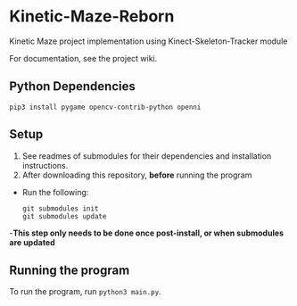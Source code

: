 # Kinetic-Maze-Reborn
Kinetic Maze project implementation using Kinect-Skeleton-Tracker module

For documentation, see the project wiki.

## Python Dependencies
```
pip3 install pygame opencv-contrib-python openni
```

## Setup
1. See readmes of submodules for their dependencies and installation instructions.
2. After downloading this repository, __before__ running the program
  - Run the following:
    ```
    git submodules init
    git submodules update
    ```
  -**This step only needs to be done once post-install, or when submodules are updated**


## Running the program
To run the program, run `python3 main.py`.
